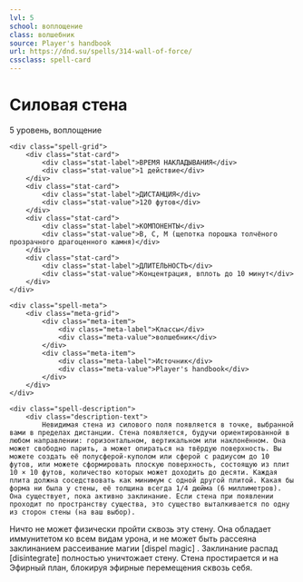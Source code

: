 ```yaml
---
lvl: 5
school: воплощение
class: волшебник
source: Player's handbook
url: https://dnd.su/spells/314-wall-of-force/
cssclass: spell-card
---
```


<div class="spell-container">
    <div class="spell-header">
        <h1 class="spell-name">Силовая стена</h1>
        <div class="spell-level">5 уровень, воплощение</div>
    </div>
    
    <div class="spell-grid">
        <div class="stat-card">
            <div class="stat-label">ВРЕМЯ НАКЛАДЫВАНИЯ</div>
            <div class="stat-value">1 действие</div>
        </div>
        <div class="stat-card">
            <div class="stat-label">ДИСТАНЦИЯ</div>
            <div class="stat-value">120 футов</div>
        </div>
        <div class="stat-card">
            <div class="stat-label">КОМПОНЕНТЫ</div>
            <div class="stat-value">В, С, М (щепотка порошка толчёного прозрачного драгоценного камня)</div>
        </div>
        <div class="stat-card">
            <div class="stat-label">ДЛИТЕЛЬНОСТЬ</div>
            <div class="stat-value">Концентрация, вплоть до 10 минут</div>
        </div>
    </div>
    
    <div class="spell-meta">
        <div class="meta-grid">
            <div class="meta-item">
                <div class="meta-label">Классы</div>
                <div class="meta-value">волшебник</div>
            </div>
            <div class="meta-item">
                <div class="meta-label">Источник</div>
                <div class="meta-value">Player's handbook</div>
            </div>
        </div>
    </div>
    
    <div class="spell-description">
        <div class="description-text">
            Невидимая стена из силового поля появляется в точке, выбранной вами в пределах дистанции. Стена появляется, будучи ориентированной в любом направлении: горизонтальном, вертикальном или наклонённом. Она может свободно парить, а может опираться на твёрдую поверхность. Вы можете создать её полусферой-куполом или сферой с радиусом до 10 футов, или можете сформировать плоскую поверхность, состоящую из плит 10 × 10 футов, количество которых может доходить до десяти. Каждая плита должна соседствовать как минимум с одной другой плитой. Какая бы форма ни была у стены, её толщина всегда 1/4 дюйма (6 миллиметров). Она существует, пока активно заклинание. Если стена при появлении проходит по пространству существа, это существо выталкивается по одну из сторон стены (на ваш выбор).
Ничто не может физически пройти сквозь эту стену. Она обладает иммунитетом ко всем видам урона, и не может быть рассеяна заклинанием рассеивание магии [dispel magic] . Заклинание распад [disintegrate] полностью уничтожает стену. Стена простирается и на Эфирный план, блокируя эфирные перемещения сквозь себя.
        </div>
    </div>
</div>